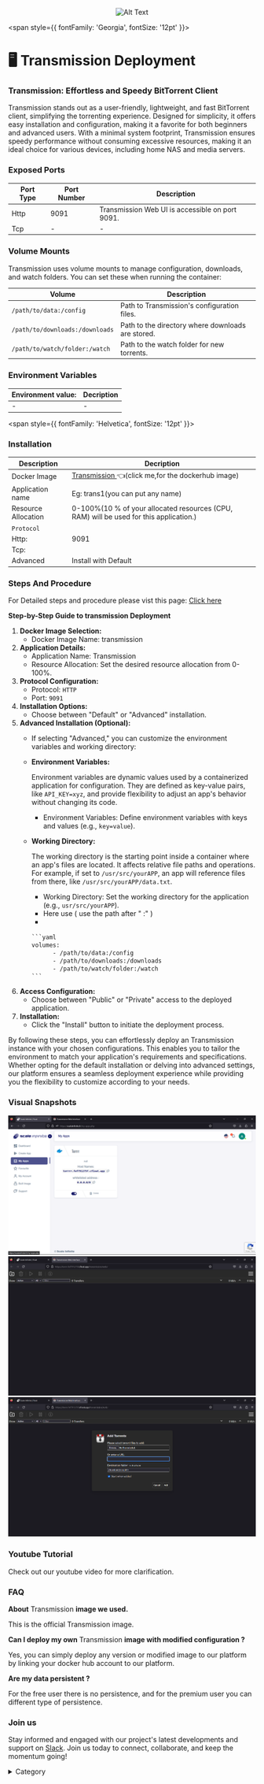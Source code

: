 <p align="center">
  <img src="/img/igb.jpg" alt="Alt Text" width="25%"/>
</p> 


<span style={{ fontFamily: 'Georgia', fontSize: '12pt' }}>

# 🖥 Transmission Deployment

### Transmission: Effortless and Speedy BitTorrent Client

Transmission stands out as a user-friendly, lightweight, and fast BitTorrent client, simplifying the torrenting experience. Designed for simplicity, it offers easy installation and configuration, making it a favorite for both beginners and advanced users. With a minimal system footprint, Transmission ensures speedy performance without consuming excessive resources, making it an ideal choice for various devices, including home NAS and media servers.

### Exposed Ports

| Port Type | Port Number | Description                               |
| --------- | ----------- | ----------------------------------------- |
| Http      | 9091        | Transmission Web UI is accessible on port 9091. |
| Tcp       | -           | -             |

### Volume Mounts

Transmission uses volume mounts to manage configuration, downloads, and watch folders. You can set these when running the container:

| Volume                          | Description                                        |
| ------------------------------- | -------------------------------------------------- |
| `/path/to/data:/config`          | Path to Transmission's configuration files.        |
| `/path/to/downloads:/downloads`  | Path to the directory where downloads are stored.  |
| `/path/to/watch/folder:/watch`   | Path to the watch folder for new torrents.         |


### Environment Variables


|   **Environment value:**          | Decription                                                                                                               | 
| --------------------- | ------                                                                                                                   | 
|-       |  -                              |

</span>


<span style={{ fontFamily: 'Helvetica', fontSize: '12pt' }}>

### Installation

|  Description          | Decription                                                                                                               | 
| --------------------- | ------                                                                                                                   | 
| Docker Image          |   [Transmission ](https://hub.docker.com/r/linuxserver/transmission)👈(click me,for the dockerhub image)                                   |
| Application name      |  Eg: trans1(you can put any name)                                                                                        | 
| Resource Allocation   |  0-100%(10 % of your allocated resources (CPU, RAM) will be used for this application.)                                  | 
| `Protocol`            |                                                                                                                          | 
|  Http:                |     9091                                                                                                                    |
|  Tcp:                 |                                                                                                                        | 
|    Advanced           |    Install with Default                                                                                                  |



### Steps And Procedure

For Detailed steps and procedure please vist this page: [Click here](https://techscaleinfinite.github.io/introduction/cloud-float/Steps%20and%20procedure)



**Step-by-Step Guide to transmission Deployment**

1. **Docker Image Selection:**
   * Docker Image Name: transmission&#x20;
2. **Application Details:**
   * Application Name: Transmission
   * Resource Allocation: Set the desired resource allocation from 0-100%.
3. **Protocol Configuration:**
   * Protocol: `HTTP`
   * Port: `9091`
4. **Installation Options:**
   * Choose between "Default" or "Advanced" installation.
5. **Advanced Installation (Optional):**
   * If selecting "Advanced," you can customize the environment variables and working directory:
   *   **Environment Variables:**

       Environment variables are dynamic values used by a containerized application for configuration. They are defined as key-value pairs, like `API_KEY=xyz`, and provide flexibility to adjust an app's behavior without changing its code.

       * Environment Variables: Define environment variables with keys and values (e.g., `key=value`).
   *   **Working Directory:**

       The working directory is the starting point inside a container where an app's files are located. It affects relative file paths and operations. For example, if set to `/usr/src/yourAPP`, an app will reference files from there, like `/usr/src/yourAPP/data.txt`.

       * Working Directory: Set the working directory for the application (e.g., `usr/src/yourAPP`).
       * Here use ( use the path after   " :"  )
       *

           ```yaml
           volumes:
                 - /path/to/data:/config
                 - /path/to/downloads:/downloads
                 - /path/to/watch/folder:/watch
           ```
6. **Access Configuration:**
   * Choose between "Public" or "Private" access to the deployed application.
7. **Installation:**
   * Click the "Install" button to initiate the deployment process.

By following these steps, you can effortlessly deploy an Transmission instance with your chosen configurations. This enables you to tailor the environment to match your application's requirements and specifications. Whether opting for the default installation or delving into advanced settings, our platform ensures a seamless deployment experience while providing you the flexibility to customize according to your needs.

### Visual Snapshots

![Alt Text](/img/ddd4.jpg)
![Alt Text](/img/rgr5.jpg)
![Alt Text](/img/oiir.jpg)


### Youtube Tutorial&#x20;

Check out our youtube video for more clarification.



### FAQ

**About** Transmission **image we used.**

This is the official Transmission image.

**Can I deploy my own** Transmission **image with modified configuration ?**

Yes, you can simply deploy any version or modified image to our platform by linking your docker hub account to our platform.

**Are my data persistent ?**

For the free user there is no persistence, and for the premium user you can different type of persistence.

### Join us

Stay informed and engaged with our project's latest developments and support on [Slack](https://app.slack.com/client/T04QS32JX6E/C04QKEWE146). Join us today to connect, collaborate, and keep the momentum going!&#x20;

<details>

<summary>Category</summary>

Kubernetes, cloud computing, DevOps, cloud services, hosting platform, container orchestration, cloud infrastructure, cloud deployment, cloud management, cloud technology, cloud solutions, transmission

</details>

</span>

